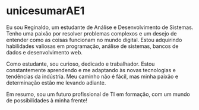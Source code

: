 # unicesumarAE1
Eu sou Reginaldo, um estudante de Análise e Desenvolvimento de Sistemas. Tenho uma paixão por resolver problemas complexos e um desejo de entender como as coisas funcionam no mundo digital. Estou adquirindo habilidades valiosas em programação, análise de sistemas, bancos de dados e desenvolvimento web.

Como estudante, sou curioso, dedicado e trabalhador. Estou constantemente aprendendo e me adaptando às novas tecnologias e tendências da indústria. Meu caminho não é fácil, mas minha paixão e determinação estão me levando adiante.

Em resumo, sou um futuro profissional de TI em formação, com um mundo de possibilidades à minha frente!
